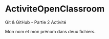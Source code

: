 # ActiviteOpenClassroom
Git &amp; GitHub - Partie 2 Activité

Mon nom et mon prénom dans deux fichiers.
